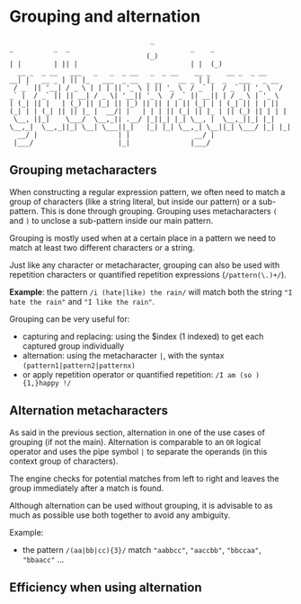 # Grouping and alternation

```
                                   _                                   _          _  _                              _    _               
                                  (_)                                 | |        | || |                            | |  (_)              
  __ _  _ __   ___   _   _  _ __   _  _ __    __ _    __ _  _ __    __| |   __ _ | || |_   ___  _ __  _ __    __ _ | |_  _   ___   _ __  
 / _` || '__| / _ \ | | | || '_ \ | || '_ \  / _` |  / _` || '_ \  / _` |  / _` || || __| / _ \| '__|| '_ \  / _` || __|| | / _ \ | '_ \ 
| (_| || |   | (_) || |_| || |_) || || | | || (_| | | (_| || | | || (_| | | (_| || || |_ |  __/| |   | | | || (_| || |_ | || (_) || | | |
 \__, ||_|    \___/  \__,_|| .__/ |_||_| |_| \__, |  \__,_||_| |_| \__,_|  \__,_||_| \__| \___||_|   |_| |_| \__,_| \__||_| \___/ |_| |_|
  __/ |                    | |                __/ |                                                                                      
 |___/                     |_|               |___/                                                                                       

```

## Grouping metacharacters

When constructing a regular expression pattern, we often need to match a group of characters (like a string literal, but inside our pattern) or a sub-pattern. This is done through grouping. Grouping uses metacharacters `(` and `)` to unclose a sub-pattern inside our main pattern.

Grouping is mostly used when at a certain place in a pattern we need to match at least two different characters or a string.

Just like any character or metacharacter, grouping can also be used with repetition characters or quantified repetition expressions (`/pattern(\.)+/`).

**Example**: the pattern `/i (hate|like) the rain/` will match both the string `"I hate the rain"` and `"I like the rain"`.

Grouping can be very useful for:
- capturing and  replacing: using the $index (1 indexed) to get each captured group individually
- alternation: using the metacharacter `|`, with the syntax `(pattern1|pattern2|patternx)`
- or apply repetition operator or quantified repetition: `/I am (so ){1,}happy !/`

## Alternation metacharacters

As said in the previous section, alternation in one of the use cases of grouping (if not the main). Alternation is comparable to an `OR` logical operator and uses the pipe symbol `|` to separate the operands (in this context group of characters).

The engine checks for potential matches from left to right and leaves the group immediately after a match is found.

Although alternation can be used without grouping, it is advisable to as much as possible use both together to avoid any ambiguity.

Example:
- the pattern `/(aa|bb|cc){3}/` match `"aabbcc"`, `"aaccbb"`, `"bbccaa"`, `"bbaacc"` ... 

## Efficiency when using alternation
